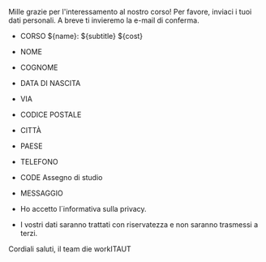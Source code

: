 Mille grazie per l'interessamento al nostro corso!
Per favore, inviaci i tuoi dati personali. 
A breve ti invieremo la e-mail di conferma. 

- CORSO 
  ${name}: ${subtitle}
  ${cost}

- NOME
- COGNOME
- DATA DI NASCITA
- VIA
- CODICE POSTALE
- CITTÀ
- PAESE
- TELEFONO
- CODE Assegno di studio 
- MESSAGGIO

- Ho accetto l´informativa sulla privacy. 
- I vostri dati saranno trattati con riservatezza e non saranno trasmessi a terzi.  

Cordiali saluti, il team die workITAUT




